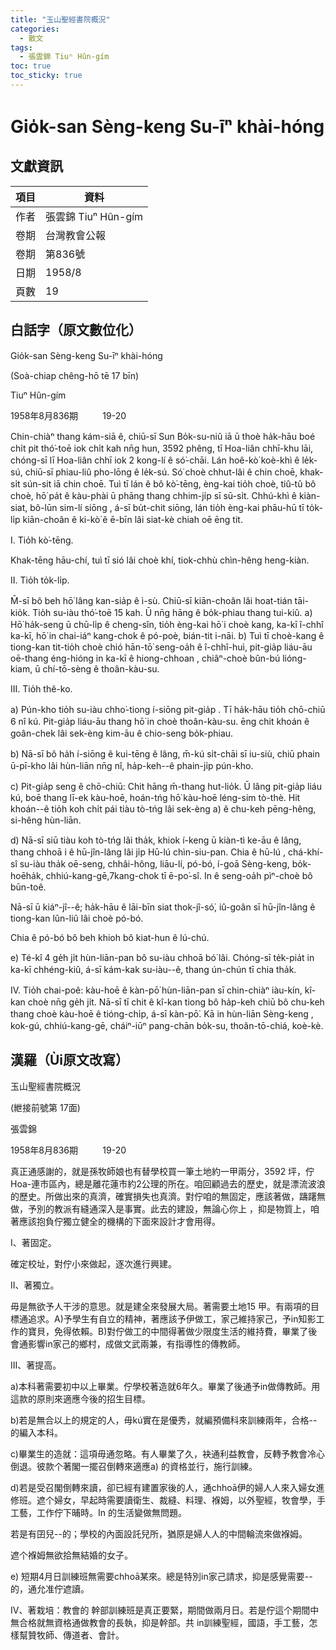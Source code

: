 ```yaml
---
title: "玉山聖經書院概況"
categories:
  - 散文
tags:
  - 張雲錦 Tiuⁿ Hûn-gím
toc: true
toc_sticky: true
---
```


# Gio̍k-san Sèng-keng Su-īⁿ khài-hóng

## 文獻資訊

| 項目 | 資料 |
|---|---|
| 作者 | 張雲錦 Tiuⁿ Hûn-gím |
| 卷期 | 台灣教會公報 |
| 卷期 | 第836號 |
| 日期 | 1958/8 |
| 頁數 | 19 |

## 白話字（原文數位化）

Gio̍k-san Sèng-keng Su-īⁿ khài-hóng

(Soà-chiap chêng-hō tē 17 bīn)

Tiuⁿ Hûn-gím

1958年8月836期          19-20

Chin-chiàⁿ thang kám-siā ê, chiū-sī Sun Bo̍k-su-niû iā ū thoè ha̍k-hāu boé chi̍t pit thó͘-toē iok chi̍t kah nn̄g hun, 3592 phêng, tī Hoa-liân chhī-khu lāi, chóng-sī lī Hoa-liân chhī iok 2 kong-lí ê só͘-chāi. Lán hoê-kò͘ koè-khì ê le̍k-sú, chiū-sī phiau-liû pho-lōng ê le̍k-sú. Só͘ choè chhut-lâi ê chin choē, khak-si̍t sún-sit iā chin choē. Tuì tī lán ê bô kò͘-tēng, èng-kai tio̍h choè, tiû-tû bô choè, hō͘ pa̍t ê kàu-phài ū phāng thang chhim-ji̍p sī sū-si̍t. Chhú-khì ê kiàn-siat, bô-lūn sim-lí siōng , á-sī bu̍t-chit siōng, lán tio̍h èng-kai phāu-hū tī to̍k-li̍p kiān-choân ê ki-kò͘ ê ē-bīn lâi siat-kè chiah oē ēng tit.

I. Tio̍h kò͘-tēng.

Khak-tēng hāu-chí, tuì tī sió lâi choè khí, tiok-chhù chìn-hêng heng-kiàn.

II. Tio̍h to̍k-li̍p.

M̄-sī bô beh hō͘ lâng kan-sia̍p ê ì-sù. Chiū-sī kiān-choân lâi hoat-tián tāi-kio̍k. Tio̍h su-iàu thó͘-toē 15 kah. Ū nn̄g hāng ê bo̍k-phiau thang tui-kiû. a) Hō͘ ha̍k-seng ū chū-li̍p ê cheng-sîn, tio̍h èng-kai hō͘ i choè kang, ka-kī î-chhî ka-kī, hō͘ in chai-iáⁿ kang-chok ê pó-poè, bián-tit i-nāi. b) Tuì tī choè-kang ê tiong-kan tit-tio̍h choè chió hān-tō͘ seng-oa̍h ê î-chhî-huì, pit-gia̍p liáu-āu oē-thang éng-hióng in ka-kī ê hiong-chhoan , chiâⁿ-choè bûn-bú lióng-kiam, ū chí-tō-sèng ê thoân-kàu-su.

III. Tio̍h thê-ko.

a) Pún-kho tio̍h su-iàu chho͘-tiong í-siōng pit-gia̍p . Tī ha̍k-hāu tio̍h chō-chiū 6 nî kú. Pit-gia̍p liáu-āu thang hō͘ in choè thoân-kàu-su. ēng chit khoán ê goân-chek lâi sek-èng kim-āu ê chio-seng bo̍k-phiau.

b) Nā-sī bô ha̍h í-siōng ê kui-tēng ê lâng, m̄-kú si̍t-chāi sī iu-siù, chiū phain ū-pī-kho lâi hùn-liān nn̄g nî, ha̍p-keh--ê phain-ji̍p pún-kho.

c) Pit-gia̍p seng ê chō-chiū: Chit hāng m̄-thang hut-lio̍k. Ū lâng pit-gia̍p liáu kú, boē thang lī-ek kàu-hoē, hoán-tńg hō͘ kàu-hoē léng-sim tò-thè. Hit khoán--ê tio̍h koh chi̍t pái tiàu tò-tńg lâi sek-èng a) ê chu-keh pēng-hêng, si-hêng hùn-liān.

d) Nā-sī siū tiàu koh tò-tńg lâi tha̍k, khiok í-keng ū kiàn-tì ke-āu ê lâng, thang chhoā i ê hū-jîn-lâng lâi ji̍p Hū-lú chìn-siu-pan. Chia ê hū-lú , chá-khí-sî su-iàu tha̍k oē-seng, chhâi-hông, liāu-lí, pó-bó, í-goā Sèng-keng, bo̍k-hoēha̍k, chhiú-kang-gē,7kang-chok tī ē-po͘-sî. In ê seng-oa̍h pìⁿ-choè bô būn-toê.

Nā-sī ū kiáⁿ-jî--ê; ha̍k-hāu ê lāi-bīn siat thok-jî-só͘, iû-goân sī hū-jîn-lâng ê tiong-kan lûn-liû lâi choè pó-bó.

Chia ê pó-bó bô beh khioh bô kiat-hun ê lú-chú.

e) Té-kî 4 ge̍h ji̍t hùn-liān-pan bô su-iàu chhoā bó͘ lâi. Chóng-sī te̍k-pia̍t in ka-kī chhéng-kiû, á-sī kám-kak su-iàu--ê, thang ún-chún tī chia tha̍k.

IV. Tio̍h chai-poê: kàu-hoē ê kàn-pō͘ hùn-liān-pan sī chin-chiàⁿ iàu-kín, kî-kan choè nn̄g ge̍h ji̍t. Nā-sī tī chit ê kî-kan tiong bô ha̍p-keh chiū bô chu-keh thang choè kàu-hoē ê tióng-chi̍p, á-sī kàn-pō͘. Kā in hùn-liān Sèng-keng , kok-gú, chhiú-kang-gē, cháiⁿ-iūⁿ pang-chān bo̍k-su, thoân-tō-chiá, koè-kè.

## 漢羅（Ùi原文改寫）

玉山聖經書院概況

(紲接前號第 17面)

張雲錦

1958年8月836期          19-20

真正通感謝的，就是孫牧師娘也有替學校買一筆土地約一甲兩分，3592 坪，佇Hoa-連市區內，總是離花蓮市約2公理的所在。咱回顧過去的歷史，就是漂流波浪的歷史。所做出來的真濟，確實損失也真濟。對佇咱的無固定，應該著做，躊躇無做，予別的教派有縫通深入是事實。此去的建設，無論心你上 ，抑是物質上，咱著應該抱負佇獨立健全的機構的下面來設計才會用得。

I、著固定。

確定校址，對佇小來做起，逐次進行興建。

II、著獨立。

毋是無欲予人干涉的意思。就是建全來發展大局。著需要土地15 甲。有兩項的目標通追求。A)予學生有自立的精神，著應該予伊做工，家己維持家己，予in知影工作的寶貝，免得依賴。B)對佇做工的中間得著做少限度生活的維持費，畢業了後會通影響in家己的鄉村，成做文武兩兼，有指導性的傳教師。

III、著提高。

a)本科著需要初中以上畢業。佇學校著造就6年久。畢業了後通予in做傳教師。用這款的原則來適應今後的招生目標。

b)若是無合以上的規定的人，毋kú實在是優秀，就編預備科來訓練兩年，合格--的編入本科。

c)畢業生的造就：這項毋通忽略。有人畢業了久，袂通利益教會，反轉予教會冷心倒退。彼款个著閣一擺召倒轉來適應a) 的資格並行，施行訓練。

d)若是受召閣倒轉來讀，卻已經有建置家後的人，通chhoā伊的婦人人來入婦女進修班。遮个婦女，早起時需要讀衛生、裁縫、料理、褓姆，以外聖經，牧會學，手工藝，工作佇下晡時。In 的生活變做無問題。

若是有囝兒--的；學校的內面設託兒所，猶原是婦人人的中間輪流來做褓姆。

遮个褓姆無欲拾無結婚的女子。

e) 短期4月日訓練班無需要chhoā某來。總是特別in家己請求，抑是感覺需要--的，通允准佇遮讀。

IV、著栽培：教會的 幹部訓練班是真正要緊，期間做兩月日。若是佇這个期間中無合格就無資格通做教會的長執，抑是幹部。共 in訓練聖經，國語，手工藝，怎樣幫贊牧師、傳道者、會計。

